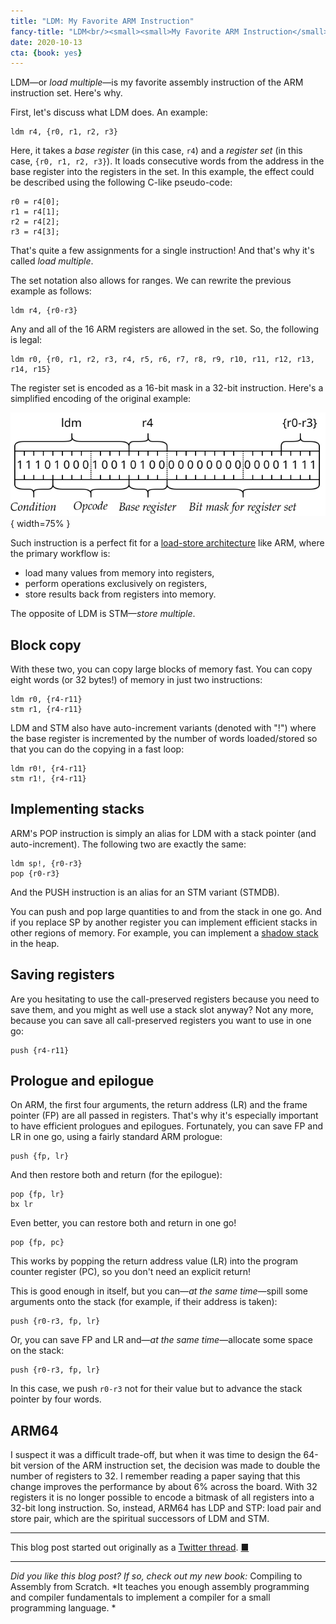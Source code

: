```yaml
---
title: "LDM: My Favorite ARM Instruction"
fancy-title: "LDM<br/><small><small>My Favorite ARM Instruction</small></small>"
date: 2020-10-13
cta: {book: yes}
---
```



LDM—or *load multiple*—is my favorite assembly instruction of the ARM instruction set.
Here's why.

First, let's discuss what LDM does.
An example:

    ldm r4, {r0, r1, r2, r3}

Here, it takes a *base register* (in this case, `r4`) and a *register set* (in this case, `{r0, r1, r2, r3}`).
It loads consecutive words from the address in the base register into the registers in the set.
In this example, the effect could be described using the following C-like pseudo-code:

    r0 = r4[0];
    r1 = r4[1];
    r2 = r4[2];
    r3 = r4[3];

That's quite a few assignments for a single instruction!
And that's why it's called *load multiple*.

The set notation also allows for ranges.
We can rewrite the previous example as follows:

    ldm r4, {r0-r3}

Any and all of the 16 ARM registers are allowed in the set.
So, the following is legal:

    ldm r0, {r0, r1, r2, r3, r4, r5, r6, r7, r8, r9, r10, r11, r12, r13, r14, r15}

The register set is encoded as a 16-bit mask in a 32-bit instruction.
Here's a simplified encoding of the original example:


![Simplified encoding of the LDM instruction](./ldm-encoding-arm.svg){ width=75% }


Such instruction is a perfect fit for a [load-store architecture](https://en.wikipedia.org/wiki/Load%E2%80%93store_architecture) like ARM, where the primary workflow is:

* load many values from memory into registers,
* perform operations exclusively on registers,
* store results back from registers into memory.

The opposite of LDM is STM—*store multiple*.

<!---Since both of them operate on *sets* of registers (which are implemented as bit masks), you can't directly select the order in which the values are loaded or stored.
The set `{r0, r1, r2}` is the same as `{r2, r1, r0}`.
That's why-->


## Block copy

With these two, you can copy large blocks of memory fast.
You can copy eight words (or 32 bytes!) of memory in just two instructions:

    ldm r0, {r4-r11}
    stm r1, {r4-r11}

LDM and STM also have auto-increment variants (denoted with "!") where the base register is incremented by the number of words loaded/stored so that you can do the copying in a fast loop:

    ldm r0!, {r4-r11}
    stm r1!, {r4-r11}

## Implementing stacks

ARM's POP instruction is simply an alias for LDM with a stack pointer (and auto-increment).
The following two are exactly the same:

    ldm sp!, {r0-r3}
    pop {r0-r3}

And the PUSH instruction is an alias for an STM variant (STMDB).

You can push and pop large quantities to and from the stack in one go.
And if you replace SP by another register you can implement efficient stacks in other regions of memory.
For example, you can implement a [shadow stack](https://en.wikipedia.org/wiki/Shadow_stack) in the heap.

## Saving registers

Are you hesitating to use the call-preserved registers because you need to save them, and you might as well use a stack slot anyway?
Not any more, because you can save all call-preserved registers you want to use in one go:

    push {r4-r11}

## Prologue and epilogue

On ARM, the first four arguments, the return address (LR) and the frame pointer (FP) are all passed in registers.
That's why it's especially important to have efficient prologues and epilogues.
Fortunately, you can save FP and LR in one go, using a fairly standard ARM prologue:

    push {fp, lr}

And then restore both and return (for the epilogue):

    pop {fp, lr}
    bx lr

Even better, you can restore both and return in one go!

    pop {fp, pc}

This works by popping the return address value (LR) into the program counter register (PC), so you don't need an explicit return!

This is good enough in itself, but you can—*at the same time*—spill some arguments onto the stack (for example, if their address is taken):

    push {r0-r3, fp, lr}

Or, you can save FP and LR and—*at the same time*—allocate some space on the stack:

    push {r0-r3, fp, lr}

In this case, we push `r0-r3` not for their value but to advance the stack pointer by four words.

## ARM64

I suspect it was a difficult trade-off, but when it was time to design the 64-bit version of the ARM instruction set, the decision was made to double the number of registers to 32.
I remember reading a paper saying that this change improves the performance by about 6% across the board.
With 32 registers it is no longer possible to encode a bitmask of all registers into a 32-bit long instruction.
So, instead, ARM64 has LDP and STP: load pair and store pair, which are the spiritual successors of LDM and STM.


* * *

This blog post started out originally as a [Twitter thread](https://twitter.com/keleshev/status/1285654345988673536). [&#9632;](/ "Home")

* * *

*Did you like this blog post? If so, check out my new book:* Compiling to Assembly from Scratch. *It teaches you enough assembly programming and compiler fundamentals to implement a compiler for a small programming language.
*



